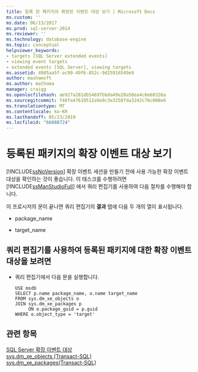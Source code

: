 ```yaml
---
title: 등록 된 패키지의 확장된 이벤트 대상 보기 | Microsoft Docs
ms.custom: ''
ms.date: 06/13/2017
ms.prod: sql-server-2014
ms.reviewer: ''
ms.technology: database-engine
ms.topic: conceptual
helpviewer_keywords:
- targets [SQL Server extended events]
- viewing event targets
- extended events [SQL Server], viewing targets
ms.assetid: 4985aa5f-ac99-49f6-852c-9d25916549e9
author: mashamsft
ms.author: mathoma
manager: craigg
ms.openlocfilehash: ae927a281db54697bbda49e28a58ea4c6e60326a
ms.sourcegitcommit: f40fa47619512a9a9c3e3258fda3242c76c008e6
ms.translationtype: MT
ms.contentlocale: ko-KR
ms.lasthandoff: 05/23/2019
ms.locfileid: "66088724"
---
```

# <a name="view-the-extended-events-targets-for-registered-packages"></a>등록된 패키지의 확장 이벤트 대상 보기
  [!INCLUDE[ssNoVersion](../includes/ssnoversion-md.md)] 확장 이벤트 세션을 만들기 전에 사용 가능한 확장 이벤트 대상을 확인하는 것이 좋습니다. 이 태스크를 수행하려면 [!INCLUDE[ssManStudioFull](../includes/ssmanstudiofull-md.md)] 에서 쿼리 편집기를 사용하여 다음 절차를 수행해야 합니다.  
  
 이 프로시저의 문이 끝나면 쿼리 편집기의 **결과** 탭에 다음 두 개의 열이 표시됩니다.  
  
-   package_name  
  
-   target_name  
  
## <a name="to-view-the-extended-events-targets-for-registered-packages-using-query-editor"></a>쿼리 편집기를 사용하여 등록된 패키지에 대한 확장 이벤트 대상을 보려면  
  
-   쿼리 편집기에서 다음 문을 실행합니다.  
  
    ```  
    USE msdb  
    SELECT p.name package_name, o.name target_name  
    FROM sys.dm_xe_objects o  
    JOIN sys.dm_xe_packages p  
         ON o.package_guid = p.guid  
    WHERE o.object_type = 'target'  
    ```  
  
## <a name="see-also"></a>관련 항목  
 [SQL Server 확장 이벤트 대상](../../2014/database-engine/sql-server-extended-events-targets.md)   
 [sys.dm_xe_objects &#40;Transact-SQL&#41;](/sql/relational-databases/system-dynamic-management-views/sys-dm-xe-objects-transact-sql)   
 [sys.dm_xe_packages&#40;Transact-SQL&#41;](/sql/relational-databases/system-dynamic-management-views/sys-dm-xe-packages-transact-sql)  
  
  
